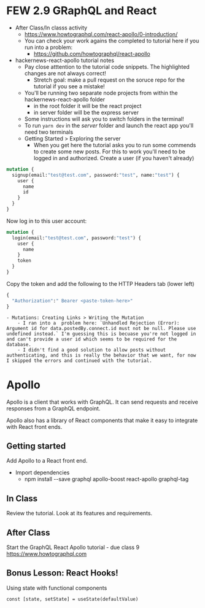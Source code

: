# FEW 2.9 GRaphQL and React



- After Class/In classs activity 
	- https://www.howtographql.com/react-apollo/0-introduction/
	- You can check your work agains the completed to tutorial here if you run into a problem: 
		- https://github.com/howtographql/react-apollo
- hackernews-react-apollo tutorial notes
	- Pay close atttention to the tutorial code snippets. The highlighted changes are not always correct! 
		- Stretch goal: make a pull request on the soruce repo for the tutorial if you see a mistake!
	- You'll be running two separate node projects from within the hackernews-react-apollo folder
		- in the root folder it will be the react project
		- in server folder will be the express server
	- Some instructions will ask you to switch folders in the terminal!
	- To run `yarn dev` in the *server* folder and launch the react app you'll need two terminals
	- Getting Started > Exploring the server
		- When you get here the tutorial asks you to run some commends to create some new posts. For this to work you'll need to be logged in and authorized. Create a user (if you haven't already)
```graphql
mutation {
  signup(email:"test@test.com", password:"test", name:"test") {
    user {
      name
      id
    }
  }
}
```
Now log in to this user account: 
```graphql
mutation {
  login(email:"test@test.com", password:"test") {
    user {
      name
    }
    token
  }
}
```
Copy the token and add the following to the HTTP Headers tab (lower left)
```graphql
{
  "Authorization":" Bearer <paste-token-here>"
}
```

	- Mutations: Creating Links > Writing the Mutation
		- I ran into a  problem here: `Unhandled Rejection (Error): Argument id for data.postedBy.connect.id must not be null. Please use undefined instead.` I'm guessing this is becuase you're not logged in and can't provide a user id which seems to be required for the database. 
		- I didn't find a good solution to allow posts without authenticating, and this is really the behavior that we want, for now I skipped the errors and continued with the tutorial. 
	




















# Apollo

Apollo is a client that works with GraphQL. It can send requests and receive responses from a GraphQL endpoint. 

Apollo also has a library of React components that make it easy to integrate with React front ends. 

## Getting started 

Add Apollo to a React front end. 

- Import dependencies 
	- npm install --save graphql apollo-boost react-apollo graphql-tag

## In Class 

Review the tutorial. Look at its features and requirements. 

## After Class 

Start the GraphQL React Apollo tutorial - due class 9 https://www.howtographql.com

## Bonus Lesson: React Hooks!

Using state with functional components 

`const [state, setState] = useState(defaultValue)`